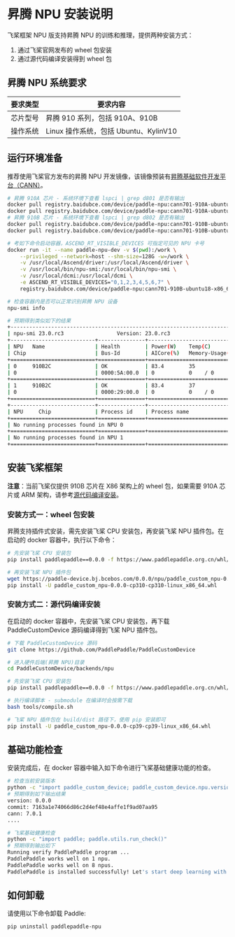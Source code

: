 # 昇腾 NPU 安装说明

飞桨框架 NPU 版支持昇腾 NPU 的训练和推理，提供两种安装方式：

1. 通过飞桨官网发布的 wheel 包安装
2. 通过源代码编译安装得到 wheel 包

## 昇腾 NPU 系统要求

| 要求类型 |   要求内容   |
| --------- | -------- |
| 芯片型号 | 昇腾 910 系列，包括 910A、910B |
| 操作系统 | Linux 操作系统，包括 Ubuntu、KylinV10 |

## 运行环境准备

推荐使用飞桨官方发布的昇腾 NPU 开发镜像，该镜像预装有[昇腾基础软件开发平台（CANN）](https://www.hiascend.com/software/cann)。

```bash
# 昇腾 910A 芯片 - 系统环境下查看 lspci | grep d801 是否有输出
docker pull registry.baidubce.com/device/paddle-npu:cann701-910A-ubuntu18-x86_64 # X86 架构
docker pull registry.baidubce.com/device/paddle-npu:cann701-910A-ubuntu18-aarch64 # ARM 架构
# 昇腾 910B 芯片 - 系统环境下查看 lspci | grep d802 是否有输出
docker pull registry.baidubce.com/device/paddle-npu:cann701-910B-ubuntu18-x86_64 # X86 架构
docker pull registry.baidubce.com/device/paddle-npu:cann701-910B-ubuntu18-aarch64 # ARM 架构

# 考如下命令启动容器，ASCEND_RT_VISIBLE_DEVICES 可指定可见的 NPU 卡号
docker run -it --name paddle-npu-dev -v $(pwd):/work \
    --privileged --network=host --shm-size=128G -w=/work \
    -v /usr/local/Ascend/driver:/usr/local/Ascend/driver \
    -v /usr/local/bin/npu-smi:/usr/local/bin/npu-smi \
    -v /usr/local/dcmi:/usr/local/dcmi \
    -e ASCEND_RT_VISIBLE_DEVICES="0,1,2,3,4,5,6,7" \
    registry.baidubce.com/device/paddle-npu:cann701-910B-ubuntu18-x86_64 /bin/bash

# 检查容器内是否可以正常识别昇腾 NPU 设备
npu-smi info

# 预期得到类似如下的结果
+------------------------------------------------------------------------------------------------+
| npu-smi 23.0.rc3                 Version: 23.0.rc3                                             |
+---------------------------+---------------+----------------------------------------------------+
| NPU   Name                | Health        | Power(W)    Temp(C)           Hugepages-Usage(page)|
| Chip                      | Bus-Id        | AICore(%)   Memory-Usage(MB)  HBM-Usage(MB)        |
+===========================+===============+====================================================+
| 0     910B2C              | OK            | 83.4        35                0    / 0             |
| 0                         | 0000:5A:00.0  | 0           0    / 0          4302 / 65536         |
+===========================+===============+====================================================+
| 1     910B2C              | OK            | 83.4        37                0    / 0             |
| 0                         | 0000:29:00.0  | 0           0    / 0          4302 / 65536         |
+===========================+===============+====================================================+
+---------------------------+---------------+----------------------------------------------------+
| NPU     Chip              | Process id    | Process name             | Process memory(MB)      |
+===========================+===============+====================================================+
| No running processes found in NPU 0                                                            |
+===========================+===============+====================================================+
| No running processes found in NPU 1                                                            |
+===========================+===============+====================================================+
```

## 安装飞桨框架

**注意**：当前飞桨仅提供 910B 芯片在 X86 架构上的 wheel 包，如果需要 910A 芯片或 ARM 架构，请参考[源代码编译安装](#安装方式二：源代码编译安装)。

### 安装方式一：wheel 包安装

昇腾支持插件式安装，需先安装飞桨 CPU 安装包，再安装飞桨 NPU 插件包。在启动的 docker 容器中，执行以下命令：

```bash
# 先安装飞桨 CPU 安装包
pip install paddlepaddle==0.0.0 -f https://www.paddlepaddle.org.cn/whl/linux/cpu-mkl/develop.html

# 再安装飞桨 NPU 插件包
wget https://paddle-device.bj.bcebos.com/0.0.0/npu/paddle_custom_npu-0.0.0-cp310-cp310-linux_x86_64.whl
pip install -U paddle_custom_npu-0.0.0-cp310-cp310-linux_x86_64.whl
```

### 安装方式二：源代码编译安装

在启动的 docker 容器中，先安装飞桨 CPU 安装包，再下载 PaddleCustomDevice 源码编译得到飞桨 NPU 插件包。

```bash
# 下载 PaddleCustomDevice 源码
git clone https://github.com/PaddlePaddle/PaddleCustomDevice

# 进入硬件后端(昇腾 NPU)目录
cd PaddleCustomDevice/backends/npu

# 先安装飞桨 CPU 安装包
pip install paddlepaddle==0.0.0 -f https://www.paddlepaddle.org.cn/whl/linux/cpu-mkl/develop.html

# 执行编译脚本 - submodule 在编译时会按需下载
bash tools/compile.sh

# 飞桨 NPU 插件包在 build/dist 路径下，使用 pip 安装即可
pip install -U paddle_custom_npu-0.0.0-cp39-cp39-linux_x86_64.whl
```

## 基础功能检查

安装完成后，在 docker 容器中输入如下命令进行飞桨基础健康功能的检查。

```bash
# 检查当前安装版本
python -c "import paddle_custom_device; paddle_custom_device.npu.version()"
# 预期得到如下输出结果
version: 0.0.0
commit: 7163a1e74066d86c2d4ef48e4affe1f9ad07aa95
cann: 7.0.1
....

# 飞桨基础健康检查
python -c "import paddle; paddle.utils.run_check()"
# 预期得到输出如下
Running verify PaddlePaddle program ...
PaddlePaddle works well on 1 npu.
PaddlePaddle works well on 8 npus.
PaddlePaddle is installed successfully! Let's start deep learning with PaddlePaddle now.
```

## 如何卸载

请使用以下命令卸载 Paddle:

```bash
pip uninstall paddlepaddle-npu
```
